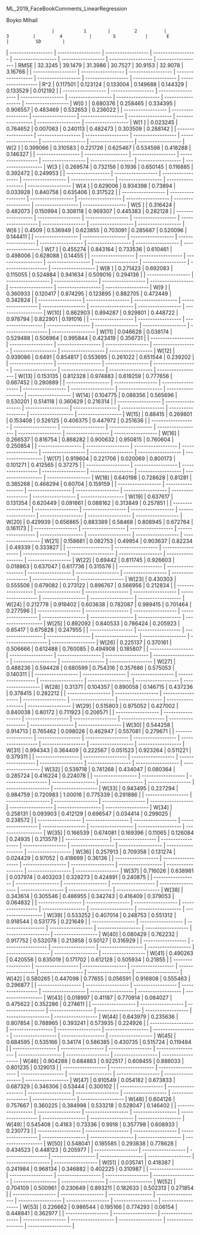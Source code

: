 ML_2019_FaceBookComments_LinearRegression

Boyko Mihail

                     |           1        |         2          |          3         |         4          |        5           |       E            |          SD        |
| ------------------ | ------------------ | ------------------ | ------------------ | ------------------ | ------------------ | ------------------ | ------------------ |
RMSE                 |      32.3245       |      39.1479       |      31.3986       |      30.7527       |      30.9153       |      32.9078       |      3.16766       |
| ------------------ | ------------------ | ------------------ | ------------------ | ------------------ | ------------------ | ------------------ | ------------------ |
R^2                  |      0.117501      |      0.123124      |      0.133004      |      0.149688      |      0.144329      |      0.133529      |      0.012192      |
| ------------------ | ------------------ | ------------------ | ------------------ | ------------------ | ------------------ | ------------------ | ------------------ |
W[0 ]                |      0.680376      |      0.258465      |      0.334395      |      0.906557      |      0.483469      |      0.532653      |      0.236022      |
| ------------------ | ------------------ | ------------------ | ------------------ | ------------------ | ------------------ | ------------------ | ------------------ |
W[1 ]                |      0.023245      |      0.764652      |      0.007063      |      0.240113      |      0.482473      |      0.303509      |      0.288142      |
| ------------------ | ------------------ | ------------------ | ------------------ | ------------------ | ------------------ | ------------------ | ------------------ |
W[2 ]                |      0.399066      |      0.310583      |      0.221726      |      0.625467      |      0.534598      |      0.418288      |      0.146327      |
| ------------------ | ------------------ | ------------------ | ------------------ | ------------------ | ------------------ | ------------------ | ------------------ |
W[3 ]                |      0.269574      |      0.732156      |      0.1936        |      0.650145      |      0.116885      |      0.392472      |      0.249953      |
| ------------------ | ------------------ | ------------------ | ------------------ | ------------------ | ------------------ | ------------------ | ------------------ |
W[4 ]                |      0.629006      |      0.934398      |      0.73894       |      0.033928      |      0.840758      |      0.635406      |      0.317522      |
| ------------------ | ------------------ | ------------------ | ------------------ | ------------------ | ------------------ | ------------------ | ------------------ |
W[5 ]                |      0.316424      |      0.482073      |      0.150994      |      0.308118      |      0.969307      |      0.445383      |      0.282128      |
| ------------------ | ------------------ | ------------------ | ------------------ | ------------------ | ------------------ | ------------------ | ------------------ |
W[6 ]                |      0.4509        |      0.536949      |      0.623855      |      0.703091      |      0.285687      |      0.520096      |      0.144411      |
| ------------------ | ------------------ | ------------------ | ------------------ | ------------------ | ------------------ | ------------------ | ------------------ |
W[7 ]                |      0.455274      |      0.843164      |      0.733536      |      0.610461      |      0.498006      |      0.628088      |      0.14455       |
| ------------------ | ------------------ | ------------------ | ------------------ | ------------------ | ------------------ | ------------------ | ------------------ |
W[8 ]                |      0.271423      |      0.692083      |      0.115055      |      0.524884      |      0.941634      |      0.509016      |      0.294136      |
| ------------------ | ------------------ | ------------------ | ------------------ | ------------------ | ------------------ | ------------------ | ------------------ |
W[9 ]                |      0.360933      |      0.120417      |      0.874295      |      0.123895      |      0.882705      |      0.472449      |      0.342824      |
| ------------------ | ------------------ | ------------------ | ------------------ | ------------------ | ------------------ | ------------------ | ------------------ |
W[10]                |      0.862903      |      0.894287      |      0.929801      |      0.448722      |      0.978794      |      0.822901      |      0.191016      |
| ------------------ | ------------------ | ------------------ | ------------------ | ------------------ | ------------------ | ------------------ | ------------------ |
W[11]                |      0.046628      |      0.038174      |      0.529488      |      0.506964      |      0.995844      |      0.423419      |      0.356731      |
| ------------------ | ------------------ | ------------------ | ------------------ | ------------------ | ------------------ | ------------------ | ------------------ |
W[12]                |      0.939086      |      0.6491        |      0.854817      |      0.553695      |      0.261022      |      0.651544      |      0.239202      |
| ------------------ | ------------------ | ------------------ | ------------------ | ------------------ | ------------------ | ------------------ | ------------------ |
W[13]                |      0.153135      |      0.812328      |      0.974883      |      0.619259      |      0.777656      |      0.667452      |      0.280889      |
| ------------------ | ------------------ | ------------------ | ------------------ | ------------------ | ------------------ | ------------------ | ------------------ |
W[14]                |      0.104775      |      0.088356      |      0.565696      |      0.530201      |      0.514118      |      0.360629      |      0.216314      |
| ------------------ | ------------------ | ------------------ | ------------------ | ------------------ | ------------------ | ------------------ | ------------------ |
W[15]                |      0.88415       |      0.269801      |      0.153408      |      0.526125      |      0.406375      |      0.447972      |      0.251636      |
| ------------------ | ------------------ | ------------------ | ------------------ | ------------------ | ------------------ | ------------------ | ------------------ |
W[16]                |      0.266537      |      0.816754      |      0.868282      |      0.900632      |      0.950815      |      0.760604      |      0.250854      |
| ------------------ | ------------------ | ------------------ | ------------------ | ------------------ | ------------------ | ------------------ | ------------------ |
W[17]                |      0.919604      |      0.221706      |      0.020069      |      0.800173      |      0.101271      |      0.412565      |      0.37275       |
| ------------------ | ------------------ | ------------------ | ------------------ | ------------------ | ------------------ | ------------------ | ------------------ |
W[18]                |      0.640198      |      0.728628      |      0.81281       |      0.385268      |      0.468294      |      0.60704       |      0.159159      |
| ------------------ | ------------------ | ------------------ | ------------------ | ------------------ | ------------------ | ------------------ | ------------------ |
W[19]                |      0.637617      |      0.131354      |      0.620449      |      0.091661      |      0.088162      |      0.313849      |      0.257851      |
| ------------------ | ------------------ | ------------------ | ------------------ | ------------------ | ------------------ | ------------------ | ------------------ |
W[20]                |      0.429939      |      0.656865      |      0.883389      |      0.58468       |      0.808945      |      0.672764      |      0.161173      |
| ------------------ | ------------------ | ------------------ | ------------------ | ------------------ | ------------------ | ------------------ | ------------------ |
W[21]                |      0.158681      |      0.082753      |      0.49954       |      0.903637      |      0.82234       |      0.49339       |      0.333827      |
| ------------------ | ------------------ | ------------------ | ------------------ | ------------------ | ------------------ | ------------------ | ------------------ |
W[22]                |      0.69442       |      0.811745      |      0.926603      |      0.018863      |      0.637047      |      0.617736      |      0.315576      |
| ------------------ | ------------------ | ------------------ | ------------------ | ------------------ | ------------------ | ------------------ | ------------------ |
W[23]                |      0.430303      |      0.555506      |      0.679082      |      0.273122      |      0.896767      |      0.566956      |      0.212834      |
| ------------------ | ------------------ | ------------------ | ------------------ | ------------------ | ------------------ | ------------------ | ------------------ |
W[24]                |      0.212778      |      0.919402      |      0.603638      |      0.782087      |      0.989415      |      0.701464      |      0.277596      |
| ------------------ | ------------------ | ------------------ | ------------------ | ------------------ | ------------------ | ------------------ | ------------------ |
W[25]                |      0.892092      |      0.840533      |      0.786424      |      0.205923      |      0.65417       |      0.675828      |      0.247955      |
| ------------------ | ------------------ | ------------------ | ------------------ | ------------------ | ------------------ | ------------------ | ------------------ |
W[26]                |      0.225137      |      0.370161      |      0.506666      |      0.612488      |      0.760085      |      0.494908      |      0.185807      |
| ------------------ | ------------------ | ------------------ | ------------------ | ------------------ | ------------------ | ------------------ | ------------------ |
W[27]                |      0.488236      |      0.594428      |      0.680599      |      0.754316      |      0.357686      |      0.575053      |      0.140311      |
| ------------------ | ------------------ | ------------------ | ------------------ | ------------------ | ------------------ | ------------------ | ------------------ |
W[28]                |      0.31371       |      0.104357      |      0.890058      |      0.146715      |      0.437236      |      0.378415      |      0.282212      |
| ------------------ | ------------------ | ------------------ | ------------------ | ------------------ | ------------------ | ------------------ | ------------------ |
W[29]                |      0.515803      |      0.975052      |      0.427002      |      0.840038      |      0.80172       |      0.711923      |      0.206571      |
| ------------------ | ------------------ | ------------------ | ------------------ | ------------------ | ------------------ | ------------------ | ------------------ |
W[30]                |      0.544258      |      0.914713      |      0.765462      |      0.098026      |      0.462947      |      0.557081      |      0.279671      |
| ------------------ | ------------------ | ------------------ | ------------------ | ------------------ | ------------------ | ------------------ | ------------------ |
W[31]                |      0.994343      |      0.364409      |      0.222567      |      0.051523      |      0.923264      |      0.511221      |      0.379311      |
| ------------------ | ------------------ | ------------------ | ------------------ | ------------------ | ------------------ | ------------------ | ------------------ |
W[32]                |      0.539718      |      0.741268      |      0.434047      |      0.080364      |      0.285724      |      0.416224      |      0.224078      |
| ------------------ | ------------------ | ------------------ | ------------------ | ------------------ | ------------------ | ------------------ | ------------------ |
W[33]                |      0.943495      |      0.227294      |      0.984759      |      0.720983      |      1.00016       |      0.775339      |      0.291886      |
| ------------------ | ------------------ | ------------------ | ------------------ | ------------------ | ------------------ | ------------------ | ------------------ |
W[34]                |      0.258131      |      0.093903      |      0.412129      |      0.696547      |      0.034414      |      0.299025      |      0.238572      |
| ------------------ | ------------------ | ------------------ | ------------------ | ------------------ | ------------------ | ------------------ | ------------------ |
W[35]                |      0.166539      |      0.674081      |      0.169396      |      0.11065       |      0.126084      |      0.24935       |      0.213579      |
| ------------------ | ------------------ | ------------------ | ------------------ | ------------------ | ------------------ | ------------------ | ------------------ |
W[36]                |      0.257913      |      0.709358      |      0.131274      |      0.024429      |      0.97052       |      0.418699      |      0.36136       |
| ------------------ | ------------------ | ------------------ | ------------------ | ------------------ | ------------------ | ------------------ | ------------------ |
W[37]                |      0.716026      |      0.638981      |      0.037974      |      0.403203      |      0.328273      |      0.424891      |      0.240875      |
| ------------------ | ------------------ | ------------------ | ------------------ | ------------------ | ------------------ | ------------------ | ------------------ |
W[38]                |      0.343614      |      0.305546      |      0.486955      |      0.342743      |      0.416409      |      0.379053      |      0.064832      |
| ------------------ | ------------------ | ------------------ | ------------------ | ------------------ | ------------------ | ------------------ | ------------------ |
W[39]                |      0.533252      |      0.407014      |      0.248753      |      0.551312      |      0.918544      |      0.531775      |      0.221649      |
| ------------------ | ------------------ | ------------------ | ------------------ | ------------------ | ------------------ | ------------------ | ------------------ |
W[40]                |      0.080429      |      0.762232      |      0.917752      |      0.532078      |      0.213858      |      0.50127       |      0.316929      |
| ------------------ | ------------------ | ------------------ | ------------------ | ------------------ | ------------------ | ------------------ | ------------------ |
W[41]                |      0.490263      |      0.420556      |      0.835019      |      0.171702      |      0.612128      |      0.505934      |      0.21855       |
| ------------------ | ------------------ | ------------------ | ------------------ | ------------------ | ------------------ | ------------------ | ------------------ |
W[42]                |      0.580265      |      0.447098      |      0.77655       |      0.056591      |      0.916808      |      0.555463      |      0.296877      |
| ------------------ | ------------------ | ------------------ | ------------------ | ------------------ | ------------------ | ------------------ | ------------------ |
W[43]                |      0.018997      |      0.41187       |      0.770914      |      0.084027      |      0.475622      |      0.352286      |      0.274611      |
| ------------------ | ------------------ | ------------------ | ------------------ | ------------------ | ------------------ | ------------------ | ------------------ |
W[44]                |      0.643979      |      0.235636      |      0.807854      |      0.788965      |      0.393241      |      0.573935      |      0.224926      |
| ------------------ | ------------------ | ------------------ | ------------------ | ------------------ | ------------------ | ------------------ | ------------------ |
W[45]                |      0.684595      |      0.535166      |      0.34174       |      0.586385      |      0.430735      |      0.515724      |      0.119484      |
| ------------------ | ------------------ | ------------------ | ------------------ | ------------------ | ------------------ | ------------------ | ------------------ |
W[46]                |      0.904288      |      0.684883      |      0.922517      |      0.608455      |      0.886033      |      0.801235      |      0.129013      |
| ------------------ | ------------------ | ------------------ | ------------------ | ------------------ | ------------------ | ------------------ | ------------------ |
W[47]                |      0.910549      |      0.054182      |      0.673833      |      0.687329      |      0.346306      |      0.53444       |      0.300102      |
| ------------------ | ------------------ | ------------------ | ------------------ | ------------------ | ------------------ | ------------------ | ------------------ |
W[48]                |      0.604126      |      0.757667      |      0.360225      |      0.384998      |      0.533218      |      0.528047      |      0.146402      |
| ------------------ | ------------------ | ------------------ | ------------------ | ------------------ | ------------------ | ------------------ | ------------------ |
W[49]                |      0.545408      |      0.4163        |      0.73336       |      0.9918        |      0.357798      |      0.608933      |      0.230773      |
| ------------------ | ------------------ | ------------------ | ------------------ | ------------------ | ------------------ | ------------------ | ------------------ |
W[50]                |      0.548041      |      0.185585      |      0.293838      |      0.778628      |      0.434523      |      0.448123      |      0.205977      |
| ------------------ | ------------------ | ------------------ | ------------------ | ------------------ | ------------------ | ------------------ | ------------------ |
W[51]                |      0.035741      |      0.418387      |      0.241984      |      0.968134      |      0.346882      |      0.402225      |      0.310987      |
| ------------------ | ------------------ | ------------------ | ------------------ | ------------------ | ------------------ | ------------------ | ------------------ |
W[52]                |      0.704109      |      0.500961      |      0.230649      |      0.893211      |      0.182633      |      0.502313      |      0.271854      |
| ------------------ | ------------------ | ------------------ | ------------------ | ------------------ | ------------------ | ------------------ | ------------------ |
W[53]                |      0.226662      |      0.986544      |      0.195166      |      0.774293      |      0.06154       |      0.448841      |      0.362977      |
| ------------------ | ------------------ | ------------------ | ------------------ | ------------------ | ------------------ | ------------------ | ------------------ |
